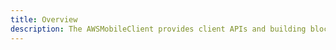 ```yaml
---
title: Overview
description: The AWSMobileClient provides client APIs and building blocks for developers who want to create user authentication experiences. Learn more about how it works. 
---
```


<inline-fragment src="~/sdk/fragments/library-callout.md"></inline-fragment>

<inline-fragment platform="ios" src="~/sdk/auth/fragments/ios/how-it-works.md"></inline-fragment>
<inline-fragment platform="android" src="~/sdk/auth/fragments/android/how-it-works.md"></inline-fragment>